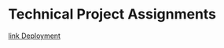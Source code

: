 # Technical Project Assignments 
[link Deployment](https://63424cf8fbdff14e26e4b213--steady-truffle-f0f062.netlify.app/)
